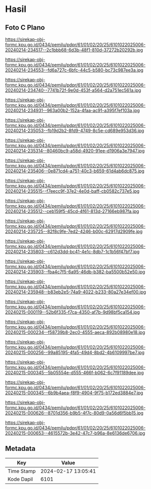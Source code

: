 # Hasil

## Foto C Plano

https://sirekap-obj-formc.kpu.go.id/0434/pemilu/pdpr/61/01/02/20/25/6101022025006-20240214-234517--2c1bbb68-6d3b-48f1-810d-37272b20292b.jpg

https://sirekap-obj-formc.kpu.go.id/0434/pemilu/pdpr/61/01/02/20/25/6101022025006-20240214-234553--fd6a727c-6bfc-44c5-b580-bc73c987ee3a.jpg

https://sirekap-obj-formc.kpu.go.id/0434/pemilu/pdpr/61/01/02/20/25/6101022025006-20240214-234740--7741b72f-9e0d-453f-a564-d2a751ec561a.jpg

https://sirekap-obj-formc.kpu.go.id/0434/pemilu/pdpr/61/01/02/20/25/6101022025006-20240214-234931--963a00b2-152a-4faa-ac91-a395f7ef103a.jpg

https://sirekap-obj-formc.kpu.go.id/0434/pemilu/pdpr/61/01/02/20/25/6101022025006-20240214-235053--fb19d2b2-8fd9-4749-8c5e-cd689e953d36.jpg

https://sirekap-obj-formc.kpu.go.id/0434/pemilu/pdpr/61/01/02/20/25/6101022025006-20240214-235314--80460bc9-a58d-4920-91ee-d1906a3e7947.jpg

https://sirekap-obj-formc.kpu.go.id/0434/pemilu/pdpr/61/01/02/20/25/6101022025006-20240214-235406--0e871cd4-a751-40c3-b659-61d4ab6dc875.jpg

https://sirekap-obj-formc.kpu.go.id/0434/pemilu/pdpr/61/01/02/20/25/6101022025006-20240214-235515--f7eecc9f-37e2-4e0d-baff-cb0582c737e5.jpg

https://sirekap-obj-formc.kpu.go.id/0434/pemilu/pdpr/61/01/02/20/25/6101022025006-20240214-235512--ceb159f5-45cd-4f61-813d-27166eb987fa.jpg

https://sirekap-obj-formc.kpu.go.id/0434/pemilu/pdpr/61/01/02/20/25/6101022025006-20240214-235725--82f8c9fe-7ed2-4246-b00c-62917d2909fe.jpg

https://sirekap-obj-formc.kpu.go.id/0434/pemilu/pdpr/61/01/02/20/25/6101022025006-20240214-235803--c612d3dd-bc41-4e1c-8db7-1c1b56f47bf7.jpg

https://sirekap-obj-formc.kpu.go.id/0434/pemilu/pdpr/61/01/02/20/25/6101022025006-20240214-235903--fba4c7f5-6a95-46db-b382-ba5500b52e50.jpg

https://sirekap-obj-formc.kpu.go.id/0434/pemilu/pdpr/61/01/02/20/25/6101022025006-20240214-235948--b83eb2e5-74a9-4022-b233-80a27e34ef00.jpg

https://sirekap-obj-formc.kpu.go.id/0434/pemilu/pdpr/61/01/02/20/25/6101022025006-20240215-000119--52b6f335-f7ca-4350-af7b-9d98bf5ca154.jpg

https://sirekap-obj-formc.kpu.go.id/0434/pemilu/pdpr/61/01/02/20/25/6101022025006-20240215-000234--f58739b8-2ec0-4555-aeca-892b08980e18.jpg

https://sirekap-obj-formc.kpu.go.id/0434/pemilu/pdpr/61/01/02/20/25/6101022025006-20240215-000256--99a85195-4fa5-49d4-8bd2-4b6109997be7.jpg

https://sirekap-obj-formc.kpu.go.id/0434/pemilu/pdpr/61/01/02/20/25/6101022025006-20240215-000345--5b05554e-d555-466f-b062-6c7f91189dee.jpg

https://sirekap-obj-formc.kpu.go.id/0434/pemilu/pdpr/61/01/02/20/25/6101022025006-20240215-000345--6b9b4aea-f8f9-4904-9f75-b172ed3884e7.jpg

https://sirekap-obj-formc.kpu.go.id/0434/pemilu/pdpr/61/01/02/20/25/6101022025006-20240215-000626--8701d356-b9b5-4f7c-80d9-0a56d6f5bb15.jpg

https://sirekap-obj-formc.kpu.go.id/0434/pemilu/pdpr/61/01/02/20/25/6101022025006-20240215-000653--4615572b-3e42-47c7-b96a-8e6136de6706.jpg


## Metadata

| Key        | Value               |
| ---------- | ------------------- |
| Time Stamp | 2024-02-17 13:05:41 |
| Kode Dapil | 6101                |



